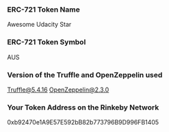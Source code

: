 ### ERC-721 Token Name
Awesome Udacity Star

### ERC-721 Token Symbol
AUS

### Version of the Truffle and OpenZeppelin used
Truffle@5.4.16
OpenZeppelin@2.3.0

### Your Token Address on the Rinkeby Network
0xb92470e1A9E57E592bB82b773796B9D996FB1405